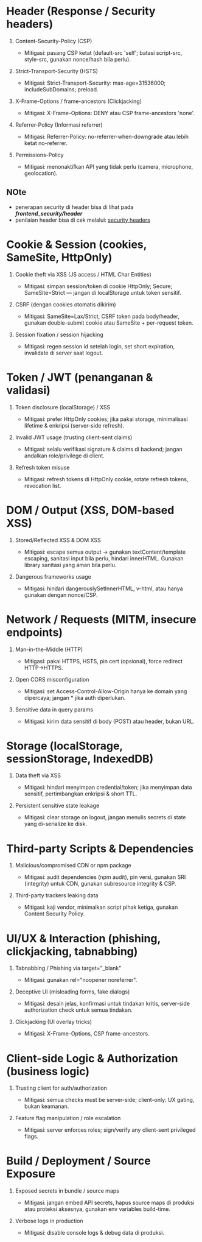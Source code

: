 # Header (Response / Security headers)

1. Content-Security-Policy (CSP)
    * Mitigasi: pasang CSP ketat (default-src 'self'; batasi script-src, style-src, gunakan nonce/hash bila perlu). 

2. Strict-Transport-Security (HSTS)
    * Mitigasi: Strict-Transport-Security: max-age=31536000; includeSubDomains; preload.

3. X-Frame-Options / frame-ancestors (Clickjacking)
    * Mitigasi: X-Frame-Options: DENY atau CSP frame-ancestors 'none'.

4. Referrer-Policy (Informasi referrer)
    * Mitigasi: Referrer-Policy: no-referrer-when-downgrade atau lebih ketat no-referrer.

5. Permissions-Policy
    * Mitigasi: menonaktifkan API yang tidak perlu (camera, microphone, geolocation).

## NOte

* penerapan security di header bisa di lihat pada ***frontend_security/header***
* penilaian header bisa di cek melalui: [security headers](https://securityheaders.com/)



# Cookie & Session (cookies, SameSite, HttpOnly)

1. Cookie theft via XSS (JS access / HTML Char Entities) 
    * Mitigasi: simpan session/token di cookie HttpOnly; Secure; SameSite=Strict — jangan di localStorage untuk token sensitif.

2. CSRF (dengan cookies otomatis dikirim)
    * Mitigasi: SameSite=Lax/Strict, CSRF token pada body/header, gunakan double-submit cookie atau SameSite + per-request token.

3. Session fixation / session hijacking
    * Mitigasi: regen session id setelah login, set short expiration, invalidate di server saat logout.

# Token / JWT (penanganan & validasi)

1. Token disclosure (localStorage) / XSS
    * Mitigasi: prefer HttpOnly cookies; jika pakai storage, minimalisasi lifetime & enkripsi (server-side refresh).

2. Invalid JWT usage (trusting client-sent claims)
    * Mitigasi: selalu verifikasi signature & claims di backend; jangan andalkan role/privilege di client.

3. Refresh token misuse
    * Mitigasi: refresh tokens di HttpOnly cookie, rotate refresh tokens, revocation list.

# DOM / Output (XSS, DOM-based XSS)

1. Stored/Reflected XSS & DOM XSS
    * Mitigasi: escape semua output → gunakan textContent/template escaping, sanitasi input bila perlu, hindari innerHTML. Gunakan library sanitasi yang aman bila perlu.

2. Dangerous frameworks usage
    * Mitigasi: hindari dangerouslySetInnerHTML, v-html, atau hanya gunakan dengan nonce/CSP.

# Network / Requests (MITM, insecure endpoints)

1. Man-in-the-Middle (HTTP)
    * Mitigasi: pakai HTTPS, HSTS, pin cert (opsional), force redirect HTTP→HTTPS.

2. Open CORS misconfiguration
    * Mitigasi: set Access-Control-Allow-Origin hanya ke domain yang dipercaya; jangan * jika auth diperlukan.

3. Sensitive data in query params
    * Mitigasi: kirim data sensitif di body (POST) atau header, bukan URL.

# Storage (localStorage, sessionStorage, IndexedDB)

1. Data theft via XSS
    * Mitigasi: hindari menyimpan credential/token; jika menyimpan data sensitif, pertimbangkan enkripsi & short TTL.

2. Persistent sensitive state leakage
    * Mitigasi: clear storage on logout, jangan menulis secrets di state yang di-serialize ke disk.

# Third-party Scripts & Dependencies

1. Malicious/compromised CDN or npm package
    * Mitigasi: audit dependencies (npm audit), pin versi, gunakan SRI (integrity) untuk CDN, gunakan subresource integrity & CSP.

2. Third-party trackers leaking data
    * Mitigasi: kaji vendor, minimalkan script pihak ketiga, gunakan Content Security Policy.

# UI/UX & Interaction (phishing, clickjacking, tabnabbing)

1. Tabnabbing / Phishing via target="_blank"
    * Mitigasi: gunakan rel="noopener noreferrer".

2. Deceptive UI (misleading forms, fake dialogs)
    * Mitigasi: desain jelas, konfirmasi untuk tindakan kritis, server-side authorization check untuk semua tindakan.

3. Clickjacking (UI overlay tricks)
    * Mitigasi: X-Frame-Options, CSP frame-ancestors.

# Client-side Logic & Authorization (business logic)

1. Trusting client for auth/authorization
    * Mitigasi: semua checks must be server-side; client-only: UX gating, bukan keamanan.

2. Feature flag manipulation / role escalation
    * Mitigasi: server enforces roles; sign/verify any client-sent privileged flags.

# Build / Deployment / Source Exposure

1. Exposed secrets in bundle / source maps
    * Mitigasi: jangan embed API secrets, hapus source maps di produksi atau proteksi aksesnya, gunakan env variables build-time.

2. Verbose logs in production
    * Mitigasi: disable console logs & debug data di produksi.